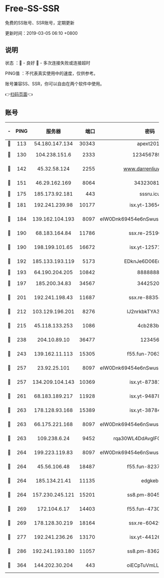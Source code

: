 # Free-SS-SSR

免费的SS账号、SSR账号，定期更新

更新时间：2019-03-05 06:10 +0800

## 说明

状态     ：🙂 - 良好 🙁 - 多次连接失败或连接超时

PING值   ：不代表真实使用中的速度，仅供参考。

账号兼容SS、SSR，你可以自由在两个软件中使用。

👉[扫码页面](https://liesauer.github.io/free-ss-ssr.github.io/)👈

## 账号

|-|PING|服务器|端口|密码|加密方式|区域|
|:----:|:----:|:-----:|-----:|:----:|:----:|:----:|
|🙂|113|54.180.147.134|30343|apext2019|chacha20|KR|
|🙂|130|104.238.151.6|2333|12345678900|aes-256-cfb|JP|
|🙂|142|45.32.58.124|2255|www.darrenliuwei.com|aes-256-cfb|JP|
|🙂|151|46.29.162.169|8064|3432308177|aes-256-cfb|RU|
|🙂|175|185.173.92.181|443|sssru.icu|rc4-md5|RU|
|🙂|181|192.241.239.98|10177|isx.yt-13654380|aes-256-cfb|US|
|🙂|184|139.162.104.193|8097|eIW0Dnk69454e6nSwuspv9DmS201tQ0D|aes-256-cfb|JP|
|🙂|190|68.183.164.84|11786|ssx.re-25196932|aes-256-cfb|US|
|🙂|190|198.199.101.65|16672|isx.yt-12571443|aes-256-cfb|US|
|🙂|192|185.133.193.119|5173|EDknJe6D06EoWDaw|aes-256-cfb|US|
|🙂|193|64.190.204.205|10842|88888888|rc4-md5|US|
|🙂|197|185.200.34.83|34567|34425208|aes-256-cfb|US|
|🙂|201|192.241.198.43|11687|ssx.re-88354290|aes-256-cfb|US|
|🙂|212|103.129.196.201|8276|lJ2nrkbkTYA30wv0|aes-256-cfb|US|
|🙂|215|45.118.133.253|1086|4cb283b8|aes-256-cfb|SG|
|🙂|238|204.10.89.10|36477|123456|aes-256-cfb|US|
|🙂|243|139.162.11.113|15305|f55.fun-70630978|aes-256-cfb|SG|
|🙂|257|23.92.25.101|8097|eIW0Dnk69454e6nSwuspv9DmS201tQ0D|aes-256-cfb|US|
|🙂|257|134.209.104.143|10369|isx.yt-87381923|aes-256-cfb|SG|
|🙂|261|68.183.189.217|11928|isx.yt-94878692|aes-256-cfb|SG|
|🙂|263|178.128.93.168|15389|isx.yt-38784218|aes-256-cfb|SG|
|🙂|263|66.175.221.168|8097|eIW0Dnk69454e6nSwuspv9DmS201tQ0D|aes-256-cfb|US|
|🙂|263|109.238.6.24|9452|rqa30WL4DdAvgIFG6Fs3znzTa|aes-256-cfb|FR|
|🙂|264|199.223.119.83|8097|eIW0Dnk69454e6nSwuspv9DmS201tQ0D|aes-256-cfb|US|
|🙂|264|45.56.106.48|18487|f55.fun-82379795|aes-256-cfb|US|
|🙂|264|185.134.21.41|11135|edgkeb|aes-256-cfb|GB|
|🙂|264|157.230.245.121|15201|ss8.pm-80454151|aes-256-cfb|SG|
|🙂|269|172.104.6.17|14403|f55.fun-47304627|aes-256-cfb|US|
|🙂|269|178.128.30.219|18164|ssx.re-60429944|aes-256-cfb|SG|
|🙂|277|192.241.236.26|13170|isx.yt-44126456|aes-256-cfb|US|
|🙂|286|192.241.193.180|11057|ss8.pm-83620677|aes-256-cfb|US|
|🙂|364|144.202.30.204|443|oiECpTuVmLLxk4Ts|aes-256-cfb|US|

